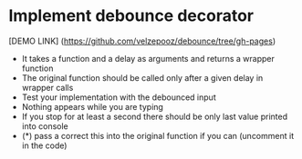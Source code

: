 # Implement debounce decorator

[DEMO LINK] (https://github.com/velzepooz/debounce/tree/gh-pages)

* It takes a function and a delay as arguments and returns a wrapper function
* The original function should be called only after a given delay in wrapper calls
* Test your implementation with the debounced input
* Nothing appears while you are typing
* If you stop for at least a second there should be only last value printed into console
* (*) pass a correct this into the original function if you can (uncomment it in the code)
